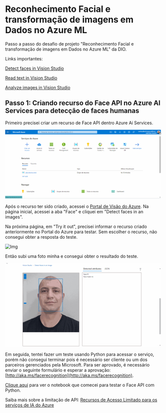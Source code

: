 # Reconhecimento Facial e transformação de imagens em Dados no Azure ML

Passo a passo do desafio de projeto "Reconhecimento Facial e transformação de imagens em Dados no Azure ML" da DIO.

Links importantes:

[Detect faces in Vision Studio](https://microsoftlearning.github.io/mslearn-ai-fundamentals/Instructions/Labs/04-face.html)

[Read text in Vision Studio](https://microsoftlearning.github.io/mslearn-ai-fundamentals/Instructions/Labs/05-ocr.html)

[Analyze images in Vision Studio](https://microsoftlearning.github.io/mslearn-ai-fundamentals/Instructions/Labs/03-image-analysis.html)

## Passo 1: Criando recurso do Face API no Azure AI Services para detecção de faces humanas

Primeiro precisei criar um recurso de Face API dentro Azure Ai Services.

![Img](./img/img1.gif)

Após o recurso ter sido criado, acessei o [Portal de Visão do Azure](https://portal.vision.cognitive.azure.com/gallery/featured). Na página inicial, acessei a aba "Face" e cliquei em "Detect faces in an images".

Na próxima página, em "Try it out", precisei informar o recurso criado anteriormente no Portal do Azure para testar. Sem escolher o recurso, não consegui obter a resposta do teste.

![Img](./img/img2.gif)

Então subi uma foto minha e consegui obter o resultado do teste.

![Img](./img/img3.gif)

Em seguida, tentei fazer um teste usando Python para acessar o serviço, porém não consegui terminar pois é necessário ser cliente ou um dos parceiros gerenciados pela Microsoft. Para ser aprovado, é necessário enviar o seguinte formulário e esperar a aprovação: [http://aka.ms/facerecognition](http://aka.ms/facerecognition).

[Clique aqui](Detecção_de_Faces_com_Face_API.ipynb) para ver o notebook que comecei para testar o Face API com Python.

Saiba mais sobre a limitação de API: [Recursos de Acesso Limitado para os serviços de IA do Azure](https://learn.microsoft.com/pt-br/azure/ai-services/cognitive-services-limited-access)
